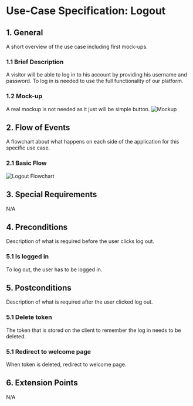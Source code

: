 # Use-Case Specification: Logout


## 1. General
A short overview of the use case including first mock-ups.
### 1.1 Brief Description
A visitor will be able to log in to his account by providing his username and password. 
To log in is needed to use the full functionality of our platform.

### 1.2 Mock-up
A real mockup is not needed as it just will be simple button.
![Mockup](https://github.com/phoenixfeder/fc-com/raw/master/UseCases/Logout/LogoutMockupLarge.JPG)

## 2. Flow of Events
A flowchart about what happens on each side of the application for this specific use case. 

### 2.1 Basic Flow

![Logout Flowchart](https://github.com/phoenixfeder/fc-com/raw/master/UseCases/Logout/LogoutFlowchart.png)

	
## 3. Special Requirements

N/A


## 4. Preconditions
Description of what is required before the user clicks log out.

### 5.1 Is logged in
To log out, the user has to be logged in.
 
## 5. Postconditions
Description of what is required after the user clicked log out.

### 5.1 Delete token
The token that is stored on the client to remember the log in needs to be deleted.

### 5.1 Redirect to welcome page
When token is deleted, redirect to welcome page.


## 6. Extension Points
N/A 